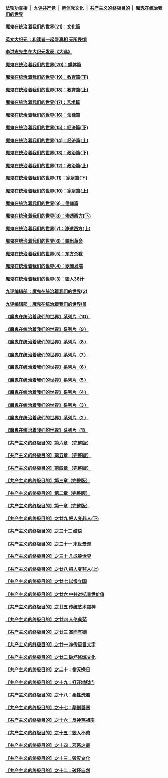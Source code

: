 

####  [法轮功真相](../../../../basic/blob/master/README.md?t=11301931) &nbsp;|&nbsp; [九评共产党](../../../../9ping.md/blob/master/README.md?t=11301931) &nbsp;|&nbsp; [解体党文化](../../../../jtdwh.md/blob/master/README.md?t=11301931)  &nbsp;|&nbsp; [共产主义的终极目的](../../../../gczydzjmd.md/blob/master/README.md?t=11301931) &nbsp;|&nbsp; [魔鬼在统治我们的世界](../../../../mgztzwmdsj.md/blob/master/README.md?t=11301931) 

#### [魔鬼在统治着我们的世界(21)：文化篇](../pages/nsc422/n10597706.md?t=11301931) 

#### [英文大纪元：和读者一起寻真相 无所畏惧](../pages/nsc422/n12542027.md?t=11301931) 

#### [李洪志先生在大纪元发表《大选》](../pages/nsc422/n12534746.md?t=11301931) 

#### [魔鬼在统治着我们的世界(20)：媒体篇](../pages/nsc422/n10586579.md?t=11301931) 

#### [魔鬼在统治着我们的世界(19)：教育篇(下)](../pages/nsc422/n10564808.md?t=11301931) 

#### [魔鬼在统治着我们的世界(18)：教育篇(上)](../pages/nsc422/n10526970.md?t=11301931) 

#### [魔鬼在统治着我们的世界(17)：艺术篇](../pages/nsc422/n10499093.md?t=11301931) 

#### [魔鬼在统治着我们的世界(16)：法律篇](../pages/nsc422/n10485969.md?t=11301931) 

#### [魔鬼在统治着我们的世界(15)：经济篇(下)](../pages/nsc422/n10469975.md?t=11301931) 

#### [魔鬼在统治着我们的世界(14)：经济篇(上)](../pages/nsc422/n10457370.md?t=11301931) 

#### [魔鬼在统治着我们的世界(13)：政治篇(下)](../pages/nsc422/n10448270.md?t=11301931) 

#### [魔鬼在统治着我们的世界(12)：政治篇(上)](../pages/nsc422/n10444576.md?t=11301931) 

#### [魔鬼在统治着我们的世界(11)：家庭篇(下)](../pages/nsc422/n10440961.md?t=11301931) 

#### [魔鬼在统治着我们的世界(10)：家庭篇(上)](../pages/nsc422/n10435448.md?t=11301931) 

#### [魔鬼在统治着我们的世界(9)：信仰篇](../pages/nsc422/n10432159.md?t=11301931) 

#### [魔鬼在统治着我们的世界(8)：渗透西方(下)](../pages/nsc422/n10429603.md?t=11301931) 

#### [魔鬼在统治着我们的世界(7)：渗透西方(上)](../pages/nsc422/n10426013.md?t=11301931) 

#### [魔鬼在统治着我们的世界(6)：输出革命](../pages/nsc422/n10421536.md?t=11301931) 

#### [魔鬼在统治着我们的世界(5)：东方杀戮](../pages/nsc422/n10417707.md?t=11301931) 

#### [魔鬼在统治着我们的世界(4)：欧洲发端](../pages/nsc422/n10414890.md?t=11301931) 

#### [魔鬼在统治着我们的世界(3)：毁人36计](../pages/nsc422/n10411583.md?t=11301931) 

#### [九评编辑部：魔鬼在统治着我们的世界(2)](../pages/nsc422/n10410036.md?t=11301931) 

#### [九评编辑部：魔鬼在统治着我们的世界(1)](../pages/nsc422/n10406825.md?t=11301931) 

#### [《魔鬼在统治着我们的世界》系列片（10）](../pages/nsc422/n12292670.md?t=11301931) 

#### [《魔鬼在统治着我们的世界》系列片（9）](../pages/nsc422/n12290859.md?t=11301931) 

#### [《魔鬼在统治着我们的世界》系列片（8）](../pages/nsc422/n12287445.md?t=11301931) 

#### [《魔鬼在统治着我们的世界》系列片（7）](../pages/nsc422/n12283425.md?t=11301931) 

#### [《魔鬼在统治着我们的世界》系列片（6）](../pages/nsc422/n12282314.md?t=11301931) 

#### [《魔鬼在统治着我们的世界》系列片（5）](../pages/nsc422/n12281419.md?t=11301931) 

#### [《魔鬼在统治着我们的世界》系列片（4）](../pages/nsc422/n12274024.md?t=11301931) 

#### [《魔鬼在统治着我们的世界》系列片（3）](../pages/nsc422/n12271322.md?t=11301931) 

#### [《魔鬼在统治着我们的世界》系列片（2）](../pages/nsc422/n12269049.md?t=11301931) 

#### [《魔鬼在统治着我们的世界》系列片（1）](../pages/nsc422/n12267575.md?t=11301931) 

#### [【共产主义的终极目的】第六章 （完整版）](../pages/nsc422/n11428913.md?t=11301931) 

#### [【共产主义的终极目的】第五章 （完整版）](../pages/nsc422/n11428912.md?t=11301931) 

#### [【共产主义的终极目的】第四章 （完整版）](../pages/nsc422/n11428907.md?t=11301931) 

#### [【共产主义的终极目的】第三章（完整版）](../pages/nsc422/n11428848.md?t=11301931) 

#### [【共产主义的终极目的】第二章（完整版）](../pages/nsc422/n11428831.md?t=11301931) 

#### [【共产主义的终极目的】第一章（完整版）](../pages/nsc422/n11417651.md?t=11301931) 

#### [【共产主义的终极目的】之廿九 把人变非人(下)](../pages/nsc422/n11344140.md?t=11301931) 

#### [【共产主义的终极目的】之三十二 结语](../pages/nsc422/n11360535.md?t=11301931) 

#### [【共产主义的终极目的】之三十一 末世景观](../pages/nsc422/n11351129.md?t=11301931) 

#### [【共产主义的终极目的】之三十 几成狼世界](../pages/nsc422/n11348280.md?t=11301931) 

#### [【共产主义的终极目的】之廿八 把人变非人(上)](../pages/nsc422/n11340492.md?t=11301931) 

#### [【共产主义的终极目的】之廿七 以恨立国](../pages/nsc422/n11336944.md?t=11301931) 

#### [【共产主义的终极目的】之廿六 中共对抗普世价值](../pages/nsc422/n11324785.md?t=11301931) 

#### [【共产主义的终极目的】之廿五 传统艺术颂神](../pages/nsc422/n11296396.md?t=11301931) 

#### [【共产主义的终极目的】之廿四 人伦典范](../pages/nsc422/n11296397.md?t=11301931) 

#### [【共产主义的终极目的】之廿三 富而有德](../pages/nsc422/n11283598.md?t=11301931) 

#### [【共产主义的终极目的】之廿一 神传语言文字](../pages/nsc422/n11263265.md?t=11301931) 

#### [【共产主义的终极目的】之廿二 破坏修炼文化](../pages/nsc422/n11245728.md?t=11301931) 

#### [【共产主义的终极目的】之二十：偷天换日](../pages/nsc422/n11238846.md?t=11301931) 

#### [【共产主义的终极目的】之十九：打开地狱门](../pages/nsc422/n11206376.md?t=11301931) 

#### [【共产主义的终极目的】之十八：柔性洗脑](../pages/nsc422/n11199994.md?t=11301931) 

#### [【共产主义的终极目的】之十七：颠倒善恶](../pages/nsc422/n11179782.md?t=11301931) 

#### [【共产主义的终极目的】之十六：反神骂祖宗](../pages/nsc422/n11166798.md?t=11301931) 

#### [【共产主义的终极目的】之十五：毁人不倦](../pages/nsc422/n11166792.md?t=11301931) 

#### [【共产主义的终极目的】之十四：邪恶之最](../pages/nsc422/n11150249.md?t=11301931) 

#### [【共产主义的终极目的】之十三：毁灭文化](../pages/nsc422/n11135227.md?t=11301931) 

#### [【共产主义的终极目的】之十二：破坏自然](../pages/nsc422/n11135214.md?t=11301931) 

